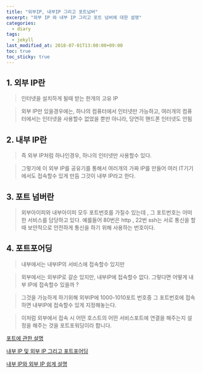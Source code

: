 ```yaml
---
title: "외부IP, 내부IP 그리고 포트넘버"
excerpt: "외부 IP 와 내부 IP 그리고 포트 넘버에 대한 설명"
categories:
  - diary
tags:
  - jekyll
last_modified_at: 2018-07-01T13:00:00+09:00
toc: true
toc_sticky: true
---
```


## 1. 외부 IP란

> 인터넷을 설치하게 될때 받는 한개의 고유 IP

> 외부 IP만 있을경우에는, 하나의 컴퓨터에서 인터넷만 가능하고, 여러개의 컴퓨터에서는 인터넷을 사용할수 없었을 뿐만 아니라, 당연히 핸드폰 인터넷도 안됨

## 2. 내부 IP란

> 즉 외부 IP처럼 하나인경우, 하나의 인터넷만 사용할수 있다.

> 그렇기에 이 외부 IP를 공유기를 통해서 여러개의 가짜 IP를 만들어 여러 IT기기에서도 접속할수 있게 만듬 그것이 내부 IP라고 한다.

## 3. 포트 넘버란

> 외부아이피와 내부아이피 모두 포트번호를 가질수 있는데 , 그 포트번호는 어떠한 서비스를 담당하고 있다. 예를들어 80번은 http , 22번 ssh는 서로 통신을 할 때 보안적으로 안전하게 통신을 하기 위해 사용하는 번호이다.

## 4. 포트포어딩

> 내부에서는 내부IP의 서비스에 접속할수 있지만

> 외부에서는 외부IP로 갈순 있지만, 내부IP에 접속할수 없다. 그렇다면 어떻게 내부 IP에 접속할수 있을까 ?

> 그것을 가능하게 하기위해 외부IP에 1000-1010포트 번호중 그 포트번호에 접속하면 내부IP에 접속할수 있게 지정해놓는다.

> 이처럼 외부에서 접속 시 어떤 호스트의 어떤 서비스포트에 연결을 해주는지 설정을 해주는 것을 포트포워딩이라 합니다.

[포트에 관한 설명](https://wooooon.tistory.com/3?category=623625)

[내부 IP 및 외부 IP 그리고 포트포어딩](https://wooooon.tistory.com/4?category=623625)

[내부 IP와 외부 IP 쉽게 설명](https://m.blog.naver.com/dly_ylb/220232857823)
